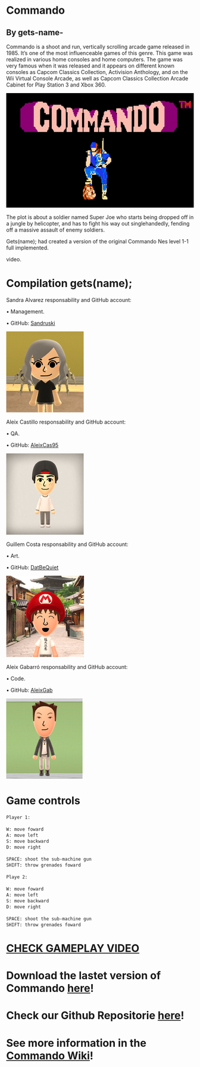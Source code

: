 
# Commando 

## By gets-name-

Commando is a shoot and run, vertically scrolling arcade game released in 1985. It’s one of the most influenceable games of this genre. This game was realized in various home consoles and home computers. The game was very famous when it was released and it appears on different known consoles as Capcom Classics Collection, Activision Anthology, and on the Wii Virtual Console Arcade, as well as Capcom Classics Collection Arcade Cabinet for Play Station 3 and Xbox 360.

![](NES-commando.gif)



The plot is about a soldier named Super Joe who starts being dropped off in a jungle by helicopter, and has to fight his way out singlehandedly, fending off a massive assault of enemy soldiers.

Gets(name); had created a version of the original Commando Nes level 1-1 full implemented.






video.






# Compilation gets(name);


Sandra Alvarez responsability and GitHub account:

•	Management.

•	GitHub: [Sandruski](https://github.com/Sandruski)

![](MiiSandra.png)

Aleix Castillo responsability and GitHub account:

•	QA.

•	GitHub: [AleixCas95](https://github.com/AleixCas95)

![](MiiAleix3.png)

Guillem Costa responsability and GitHub account:

•	Art.

•	GitHub: [DatBeQuiet](https://github.com/DatBeQuiet)

![](MiiGuillem.png)

Aleix Gabarró responsability and GitHub account:

•	Code.

•	GitHub: [AleixGab](https://github.com/aleixgab)

![](MiiAleix2.png)

# Game controls
~~~~~~~~~~
Player 1:

W: move foward
A: move left
S: move backward
D: move right

SPACE: shoot the sub-machine gun
SHIFT: throw grenades foward

Playe 2:

W: move foward
A: move left
S: move backward
D: move right

SPACE: shoot the sub-machine gun
SHIFT: throw grenades foward
~~~~~~~~~~~~




# [CHECK GAMEPLAY VIDEO](https://www.youtube.com/watch?v=0fKg7e37bQE)

# Download the lastet version of Commando [here](https://github.com/Sandruski/gets-name-/releases)!

# Check our Github Repositorie [here](https://github.com/Sandruski/gets-name-)!

# See more information in the [Commando Wiki](https://github.com/Sandruski/gets-name-/wiki)! 

